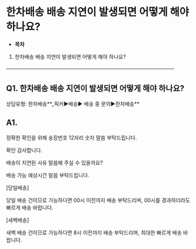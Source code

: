 # 한차배송 배송 지연이 발생되면 어떻게 해야 하나요?

* **목차**

1. 한차배송 배송 지연이 발생되면 어떻게 해야 하나요?

──────────────────────────────────────────────

**Q1. 한차배송 배송 지연이 발생되면 어떻게 해야 하나요?**
------------------------------------

상담유형: 한차배송**\_픽커▶배송▶ 배송 중 문의▶한차배송**

**A1.**
-------

정확한 확인을 위해 송장번호 12자리 숫자 말씀 부탁드립니다.

확인 감사합니다.

배송이 지연된 사유 말씀해 주실 수 있을까요?

배송 가능 예상시간 말씀 부탁드립니다.

[당일배송]

당일 배송 건이므로 가능하다면 00시 이전까지 배송 부탁드리며, 00시를 경과하더라도 빠르게 배송 바랍니다.

[새벽배송]

새벽 배송 건이므로 가능하다면 8시 이전까지 배송 부탁드리며, 최대한 빠르게 배송 바랍니다.